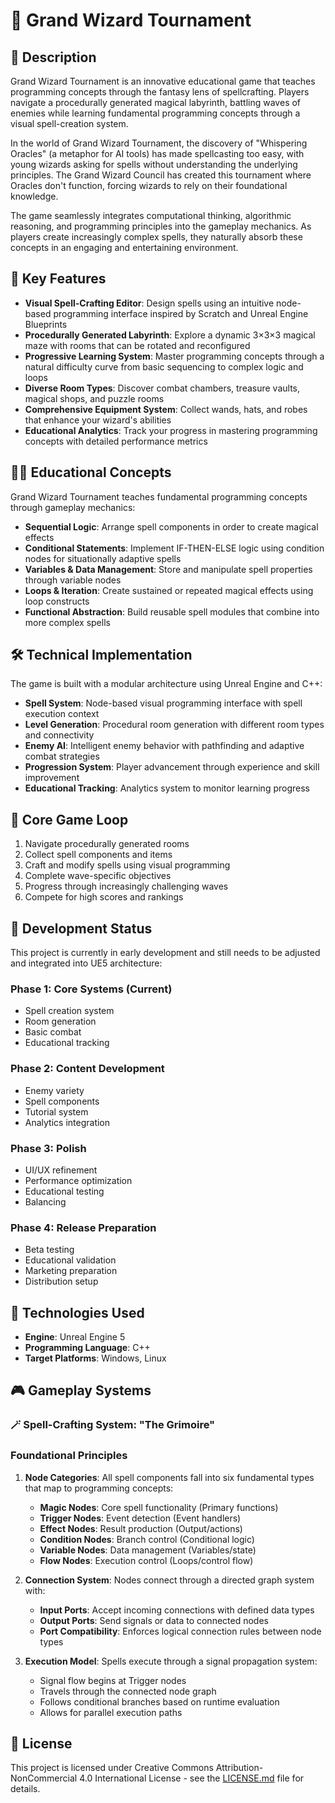 # 🔮 Grand Wizard Tournament

## 📖 Description

Grand Wizard Tournament is an innovative educational game that teaches programming concepts through the fantasy lens of spellcrafting. Players navigate a procedurally generated magical labyrinth, battling waves of enemies while learning fundamental programming concepts through a visual spell-creation system.

In the world of Grand Wizard Tournament, the discovery of "Whispering Oracles" (a metaphor for AI tools) has made spellcasting too easy, with young wizards asking for spells without understanding the underlying principles. The Grand Wizard Council has created this tournament where Oracles don't function, forcing wizards to rely on their foundational knowledge.

The game seamlessly integrates computational thinking, algorithmic reasoning, and programming principles into the gameplay mechanics. As players create increasingly complex spells, they naturally absorb these concepts in an engaging and entertaining environment.

## 🌟 Key Features

- **Visual Spell-Crafting Editor**: Design spells using an intuitive node-based programming interface inspired by Scratch and Unreal Engine Blueprints
- **Procedurally Generated Labyrinth**: Explore a dynamic 3×3×3 magical maze with rooms that can be rotated and reconfigured
- **Progressive Learning System**: Master programming concepts through a natural difficulty curve from basic sequencing to complex logic and loops
- **Diverse Room Types**: Discover combat chambers, treasure vaults, magical shops, and puzzle rooms
- **Comprehensive Equipment System**: Collect wands, hats, and robes that enhance your wizard's abilities
- **Educational Analytics**: Track your progress in mastering programming concepts with detailed performance metrics

## 🧙‍♂️ Educational Concepts

Grand Wizard Tournament teaches fundamental programming concepts through gameplay mechanics:

- **Sequential Logic**: Arrange spell components in order to create magical effects
- **Conditional Statements**: Implement IF-THEN-ELSE logic using condition nodes for situationally adaptive spells
- **Variables & Data Management**: Store and manipulate spell properties through variable nodes
- **Loops & Iteration**: Create sustained or repeated magical effects using loop constructs
- **Functional Abstraction**: Build reusable spell modules that combine into more complex spells

## 🛠️ Technical Implementation

The game is built with a modular architecture using Unreal Engine and C++:

- **Spell System**: Node-based visual programming interface with spell execution context
- **Level Generation**: Procedural room generation with different room types and connectivity
- **Enemy AI**: Intelligent enemy behavior with pathfinding and adaptive combat strategies
- **Progression System**: Player advancement through experience and skill improvement
- **Educational Tracking**: Analytics system to monitor learning progress

## 🔄 Core Game Loop

1. Navigate procedurally generated rooms
2. Collect spell components and items
3. Craft and modify spells using visual programming
4. Complete wave-specific objectives
5. Progress through increasingly challenging waves
6. Compete for high scores and rankings

## 🚧 Development Status

This project is currently in early development and still needs to be adjusted and integrated into UE5 architecture:

### Phase 1: Core Systems (Current)
- Spell creation system
- Room generation
- Basic combat
- Educational tracking

### Phase 2: Content Development
- Enemy variety
- Spell components
- Tutorial system
- Analytics integration

### Phase 3: Polish
- UI/UX refinement
- Performance optimization
- Educational testing
- Balancing

### Phase 4: Release Preparation
- Beta testing
- Educational validation
- Marketing preparation
- Distribution setup

## 🧪 Technologies Used

- **Engine**: Unreal Engine 5
- **Programming Language**: C++
- **Target Platforms**: Windows, Linux

## 🎮 Gameplay Systems

### 🪄 Spell-Crafting System: "The Grimoire"
### Foundational Principles

1. **Node Categories**: All spell components fall into six fundamental types that map to programming concepts:
   - **Magic Nodes**: Core spell functionality (Primary functions)
   - **Trigger Nodes**: Event detection (Event handlers)
   - **Effect Nodes**: Result production (Output/actions)
   - **Condition Nodes**: Branch control (Conditional logic)
   - **Variable Nodes**: Data management (Variables/state)
   - **Flow Nodes**: Execution control (Loops/control flow)

2. **Connection System**: Nodes connect through a directed graph system with:
   - **Input Ports**: Accept incoming connections with defined data types
   - **Output Ports**: Send signals or data to connected nodes
   - **Port Compatibility**: Enforces logical connection rules between node types

3. **Execution Model**: Spells execute through a signal propagation system:
   - Signal flow begins at Trigger nodes
   - Travels through the connected node graph
   - Follows conditional branches based on runtime evaluation
   - Allows for parallel execution paths

## 📜 License

This project is licensed under Creative Commons Attribution-NonCommercial 4.0 International License - see the [LICENSE.md](LICENSE.md) file for details.
